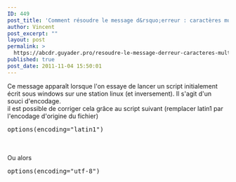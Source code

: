 ```yaml
---
ID: 449
post_title: 'Comment résoudre le message d&rsquo;erreur : caractères multioctets incorrects ?'
author: Vincent
post_excerpt: ""
layout: post
permalink: >
  https://abcdr.guyader.pro/resoudre-le-message-derreur-caracteres-multioctets-incorrects/
published: true
post_date: 2011-11-04 15:50:01
---
```

Ce message apparaît lorsque l'on essaye de lancer un script initialement écrit sous windows sur une station linux (et inversement).
Il s'agit d'un souci d'encodage.
 <br />
il est possible de corriger cela grâce au script suivant (remplacer latin1 par l'encodage d'origine du fichier) 
<br /><pre lang="rsplus">options(encoding="latin1")</pre>  
<br />Ou alors <br />
<pre lang="rsplus">options(encoding="utf-8")</pre>